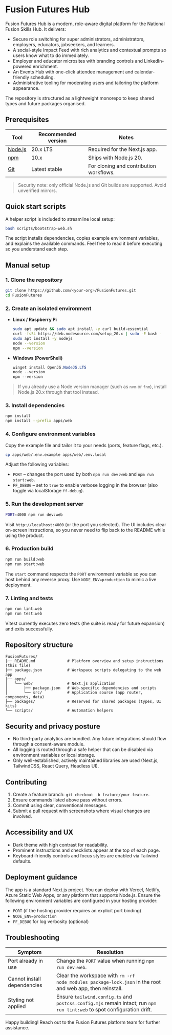 # Fusion Futures Hub

Fusion Futures Hub is a modern, role-aware digital platform for the National Fusion Skills Hub. It delivers:

- Secure role switching for super administrators, administrators, employers, educators, jobseekers, and learners.
- A social-style Impact Feed with rich analytics and contextual prompts so users know what to do immediately.
- Employer and educator microsites with branding controls and LinkedIn-powered enrichment.
- An Events Hub with one-click attendee management and calendar-friendly scheduling.
- Administrative tooling for moderating users and tailoring the platform appearance.

The repository is structured as a lightweight monorepo to keep shared types and future packages organised.

## Prerequisites

| Tool | Recommended version | Notes |
| --- | --- | --- |
| [Node.js](https://nodejs.org/) | 20.x LTS | Required for the Next.js app. |
| [npm](https://www.npmjs.com/) | 10.x | Ships with Node.js 20. |
| [Git](https://git-scm.com/) | Latest stable | For cloning and contribution workflows. |

> Security note: only official Node.js and Git builds are supported. Avoid unverified mirrors.

## Quick start scripts

A helper script is included to streamline local setup:

```bash
bash scripts/bootstrap-web.sh
```

The script installs dependencies, copies example environment variables, and explains the available commands. Feel free to read it before executing so you understand each step.

## Manual setup

### 1. Clone the repository

```bash
git clone https://github.com/<your-org>/FusionFutures.git
cd FusionFutures
```

### 2. Create an isolated environment

- **Linux / Raspberry Pi**
  ```bash
  sudo apt update && sudo apt install -y curl build-essential
  curl -fsSL https://deb.nodesource.com/setup_20.x | sudo -E bash -
  sudo apt install -y nodejs
  node --version
  npm --version
  ```

- **Windows (PowerShell)**
  ```powershell
  winget install OpenJS.NodeJS.LTS
  node --version
  npm --version
  ```

> If you already use a Node version manager (such as `nvm` or `fnm`), install Node.js 20.x through that tool instead.

### 3. Install dependencies

```bash
npm install
npm install --prefix apps/web
```

### 4. Configure environment variables

Copy the example file and tailor it to your needs (ports, feature flags, etc.).

```bash
cp apps/web/.env.example apps/web/.env.local
```

Adjust the following variables:

- `PORT` – changes the port used by both `npm run dev:web` and `npm run start:web`.
- `FF_DEBUG` – set to `true` to enable verbose logging in the browser (also toggle via localStorage `ff-debug`).

### 5. Run the development server

```bash
PORT=4000 npm run dev:web
```

Visit `http://localhost:4000` (or the port you selected). The UI includes clear on-screen instructions, so you never need to flip back to the README while using the product.

### 6. Production build

```bash
npm run build:web
npm run start:web
```

The `start` command respects the `PORT` environment variable so you can host behind any reverse proxy. Use `NODE_ENV=production` to mimic a live deployment.

### 7. Linting and tests

```bash
npm run lint:web
npm run test:web
```

Vitest currently executes zero tests (the suite is ready for future expansion) and exits successfully.

## Repository structure

```
FusionFutures/
├── README.md              # Platform overview and setup instructions (this file)
├── package.json           # Workspace scripts delegating to the web app
├── apps/
│   └── web/               # Next.js application
│       ├── package.json   # Web-specific dependencies and scripts
│       └── src/           # Application source (app router, components, data)
├── packages/              # Reserved for shared packages (types, UI kits)
└── scripts/               # Automation helpers
```

## Security and privacy posture

- No third-party analytics are bundled. Any future integrations should flow through a consent-aware module.
- All logging is routed through a safe helper that can be disabled via environment variables or local storage.
- Only well-established, actively maintained libraries are used (Next.js, TailwindCSS, React Query, Headless UI).

## Contributing

1. Create a feature branch: `git checkout -b feature/your-feature`.
2. Ensure commands listed above pass without errors.
3. Commit using clear, conventional messages.
4. Submit a pull request with screenshots where visual changes are involved.

## Accessibility and UX

- Dark theme with high contrast for readability.
- Prominent instructions and checklists appear at the top of each page.
- Keyboard-friendly controls and focus styles are enabled via Tailwind defaults.

## Deployment guidance

The app is a standard Next.js project. You can deploy with Vercel, Netlify, Azure Static Web Apps, or any platform that supports Node.js. Ensure the following environment variables are configured in your hosting provider:

- `PORT` (if the hosting provider requires an explicit port binding)
- `NODE_ENV=production`
- `FF_DEBUG` for log verbosity (optional)

## Troubleshooting

| Symptom | Resolution |
| --- | --- |
| Port already in use | Change the `PORT` value when running `npm run dev:web`. |
| Cannot install dependencies | Clear the workspace with `rm -rf node_modules package-lock.json` in the root and web app, then reinstall. |
| Styling not applied | Ensure `tailwind.config.ts` and `postcss.config.mjs` remain intact; run `npm run lint:web` to spot configuration drift. |

Happy building! Reach out to the Fusion Futures platform team for further assistance.

